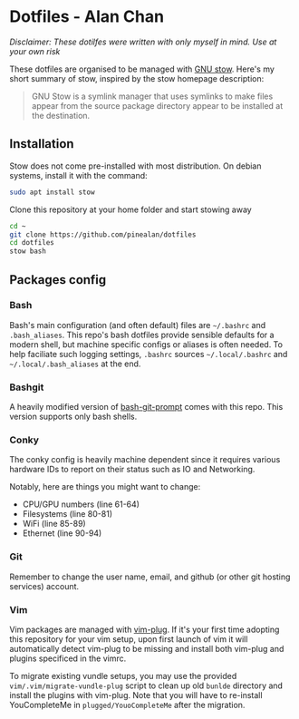 # Dotfiles - Alan Chan
_Disclaimer: These dotilfes were written with only myself in mind. Use at your
own risk_

These dotfiles are organised to be managed with [GNU
stow](https://www.gnu.org/software/stow/manual/stow.html). Here's my short
summary of stow, inspired by the stow homepage description:

> GNU Stow is a symlink manager that uses symlinks to make files appear from the 
> source package directory appear to be installed at the destination.


## Installation
Stow does not come pre-installed with most distribution. On debian systems,
install it with the command:
```bash
sudo apt install stow
```

Clone this repository at your home folder and start stowing away
```bash
cd ~
git clone https://github.com/pinealan/dotfiles
cd dotfiles
stow bash
```


## Packages config
### Bash
Bash's main configuration (and often default) files are `~/.bashrc` and
`.bash_aliases`. This repo's bash dotfiles provide sensible defaults for a
modern shell, but machine specific configs or aliases is often needed. To help
faciliate such logging settings, `.bashrc` sources `~/.local/.bashrc` and
`~/.local/.bash_aliases` at the end.


### Bashgit
A heavily modified version of
[bash-git-prompt](https://github.com/magicmonty/bash-git-prompt) comes with this
repo. This version supports only bash shells.


### Conky
The conky config is heavily machine dependent since it requires various hardware
IDs to report on their status such as IO and Networking.

Notably, here are things you might want to change:
- CPU/GPU numbers   (line 61-64)
- Filesystems       (line 80-81)
- WiFi              (line 85-89)
- Ethernet          (line 90-94)


### Git
Remember to change the user name, email, and github (or other git hosting
services) account.


### Vim
Vim packages are managed with [vim-plug](https://github.com/junegunn/vim-plug).
If it's your first time adopting this repository for your vim setup, upon first
launch of vim it will automatically detect vim-plug to be missing and install
both vim-plug and plugins specificed in the vimrc.

To migrate existing vundle setups, you may use the provided 
`vim/.vim/migrate-vundle-plug` script to clean up old `bunlde` directory and
install the plugins with vim-plug. Note that you will have to re-install
YouCompleteMe in `plugged/YouoCompleteMe` after the migration.

